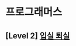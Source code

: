 # 프로그래머스 
## [Level 2] [입실 퇴실][link]

[link]: https://programmers.co.kr/learn/courses/30/lessons/86048?language=python3

